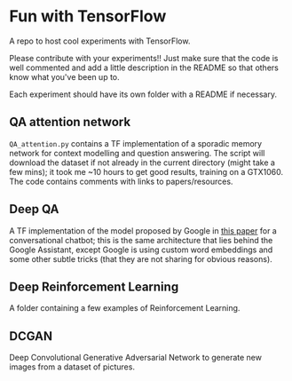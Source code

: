 # Fun with TensorFlow

A repo to host cool experiments with TensorFlow.

Please contribute with your experiments!!
Just make sure that the code is well commented and add a little description in the README so that others know what you've been up to.

Each experiment should have its own folder with a README if necessary.

## QA attention network

`QA_attention.py` contains a TF implementation of a sporadic memory network for context modelling and question answering. The script will download the dataset if not already in the current directory (might take a few mins); it took me ~10 hours to get good results, training on a GTX1060. The code contains comments with links to papers/resources.

## Deep QA

A TF implementation of the model proposed by Google in [this paper](http://arxiv.org/abs/1506.05869) for a conversational chatbot; this is the same architecture that lies behind the Google Assistant, except Google is using custom word embeddings and some other subtle tricks (that they are not sharing for obvious reasons).

## Deep Reinforcement Learning

A folder containing a few examples of Reinforcement Learning.

## DCGAN

Deep Convolutional Generative Adversarial Network to generate new images from a dataset of pictures.
